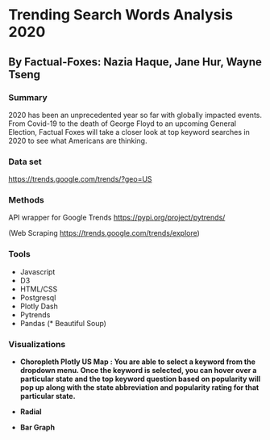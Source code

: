 # Trending Search Words Analysis 2020

## By Factual-Foxes: Nazia Haque, Jane Hur, Wayne Tseng

### Summary
2020 has been an unprecedented year so far with globally impacted events. From Covid-19 to the death of George Floyd to an upcoming General Election, Factual Foxes will take a closer look at top keyword searches in 2020 to see what Americans are thinking.

### Data set
https://trends.google.com/trends/?geo=US

### Methods
API wrapper for Google Trends
https://pypi.org/project/pytrends/

(Web Scraping https://trends.google.com/trends/explore)

### Tools
* Javascript
* D3
* HTML/CSS
* Postgresql
* Plotly Dash
* Pytrends
* Pandas
(* Beautiful Soup)

### Visualizations
* <b> Choropleth Plotly US Map <b>: You are able to select a keyword from the dropdown menu.  Once the keyword is selected, you can hover over a particular state and the top keyword question based on popularity will pop up along with the state abbreviation and popularity rating for that particular state.

* Radial

* Bar Graph
